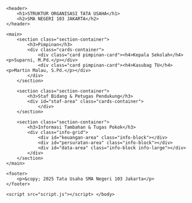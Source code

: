 <!DOCTYPE html>
<html lang="id">
<head>
    <meta charset="UTF-8">
    <meta name="viewport" content="width=device-width, initial-scale=1.0">
    <title>Struktur Organisasi TU - SMAN 103 JKT (Ungu)</title>
    <link rel="stylesheet" href="style.css"> <link href="https://fonts.googleapis.com/css2?family=Poppins:wght@400;600;700&display=swap" rel="stylesheet">
</head>
<body>

    <header>
        <h1>STRUKTUR ORGANISASI TATA USAHA</h1>
        <h2>SMA NEGERI 103 JAKARTA</h2>
    </header>

    <main>
        <section class="section-container">
            <h3>Pimpinan</h3>
            <div class="cards-container">
                <div class="card pimpinan-card"><h4>Kepala Sekolah</h4><p>Suparni, M.Pd.</p></div>
                <div class="card pimpinan-card"><h4>Kasubag TU</h4><p>Martin Malau, S.Pd.</p></div>
            </div>
        </section>

        <section class="section-container">
            <h3>Staf Bidang & Petugas Pendukung</h3>
            <div id="staf-area" class="cards-container">
                </div>
        </section>

        <section class="section-container">
            <h3>Informasi Tambahan & Tugas Pokok</h3>
            <div class="info-grid">
                <div id="keuangan-area" class="info-block"></div>
                <div id="persuratan-area" class="info-block"></div>
                <div id="data-area" class="info-block info-large"></div> 
            </div>
        </section>
    </main>

    <footer>
        <p>&copy; 2025 Tata Usaha SMA Negeri 103 Jakarta</p>
    </footer>

    <script src="script.js"></script> </body>
</html>
